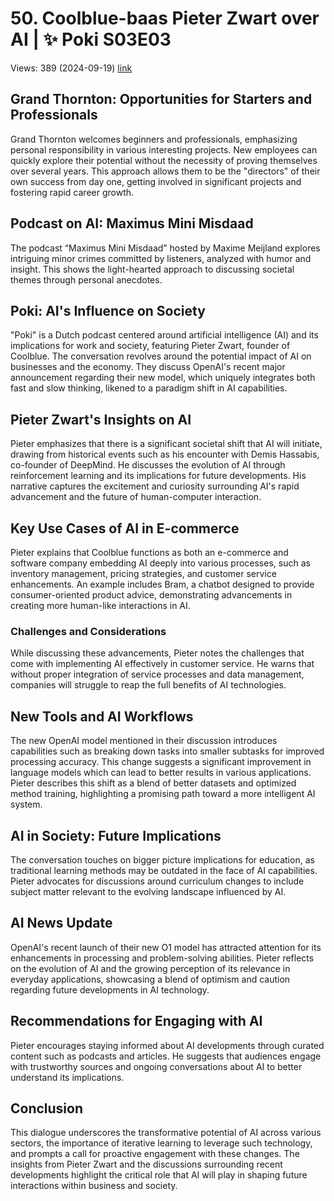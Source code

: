 # 50. Coolblue-baas Pieter Zwart over AI | ✨ Poki S03E03
Views: 389 (2024-09-19) [link](https://www.youtube.com/watch?v=8CY2kNP67eo)


 ## Grand Thornton: Opportunities for Starters and Professionals
Grand Thornton welcomes beginners and professionals, emphasizing personal responsibility in various interesting projects. New employees can quickly explore their potential without the necessity of proving themselves over several years. This approach allows them to be the "directors" of their own success from day one, getting involved in significant projects and fostering rapid career growth.

## Podcast on AI: Maximus Mini Misdaad
The podcast “Maximus Mini Misdaad” hosted by Maxime Meijland explores intriguing minor crimes committed by listeners, analyzed with humor and insight. This shows the light-hearted approach to discussing societal themes through personal anecdotes.

## Poki: AI's Influence on Society
"Poki" is a Dutch podcast centered around artificial intelligence (AI) and its implications for work and society, featuring Pieter Zwart, founder of Coolblue. The conversation revolves around the potential impact of AI on businesses and the economy. They discuss OpenAI's recent major announcement regarding their new model, which uniquely integrates both fast and slow thinking, likened to a paradigm shift in AI capabilities.

## Pieter Zwart's Insights on AI
Pieter emphasizes that there is a significant societal shift that AI will initiate, drawing from historical events such as his encounter with Demis Hassabis, co-founder of DeepMind. He discusses the evolution of AI through reinforcement learning and its implications for future developments. His narrative captures the excitement and curiosity surrounding AI's rapid advancement and the future of human-computer interaction.

## Key Use Cases of AI in E-commerce
Pieter explains that Coolblue functions as both an e-commerce and software company embedding AI deeply into various processes, such as inventory management, pricing strategies, and customer service enhancements. An example includes Bram, a chatbot designed to provide consumer-oriented product advice, demonstrating advancements in creating more human-like interactions in AI.

### Challenges and Considerations
While discussing these advancements, Pieter notes the challenges that come with implementing AI effectively in customer service. He warns that without proper integration of service processes and data management, companies will struggle to reap the full benefits of AI technologies.

## New Tools and AI Workflows
The new OpenAI model mentioned in their discussion introduces capabilities such as breaking down tasks into smaller subtasks for improved processing accuracy. This change suggests a significant improvement in language models which can lead to better results in various applications. Pieter describes this shift as a blend of better datasets and optimized method training, highlighting a promising path toward a more intelligent AI system.

## AI in Society: Future Implications
The conversation touches on bigger picture implications for education, as traditional learning methods may be outdated in the face of AI capabilities. Pieter advocates for discussions around curriculum changes to include subject matter relevant to the evolving landscape influenced by AI.

## AI News Update
OpenAI's recent launch of their new O1 model has attracted attention for its enhancements in processing and problem-solving abilities. Pieter reflects on the evolution of AI and the growing perception of its relevance in everyday applications, showcasing a blend of optimism and caution regarding future developments in AI technology.

## Recommendations for Engaging with AI
Pieter encourages staying informed about AI developments through curated content such as podcasts and articles. He suggests that audiences engage with trustworthy sources and ongoing conversations about AI to better understand its implications.

## Conclusion
This dialogue underscores the transformative potential of AI across various sectors, the importance of iterative learning to leverage such technology, and prompts a call for proactive engagement with these changes. The insights from Pieter Zwart and the discussions surrounding recent developments highlight the critical role that AI will play in shaping future interactions within business and society.